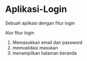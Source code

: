 # Aplikasi-Login
Sebuah aplikasi dengan fitur login

Alur fitur login
1. Memasukkan email dan password
2. memvalidasi masukan
3. menampilkan halaman beranda
   
